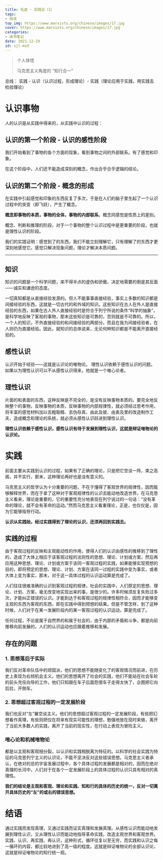 ```yaml
---
title: 毛选 - 实践论（1）
tags: 
- 阅读
top_img: https://www.marxists.org/chinese/images/17.jpg
cover: https://www.marxists.org/chinese/images/17.jpg
categories:
- 读书笔记
date: 2021-12-29
id: sjl-mzd
---
```


> 个人体悟
>
> 马克思主义角度的 “知行合一”

总线： 实践 - 认识（认识过程，形成理论）- 实践（理论应用于实践，用实践去检验理论）

# 认识事物

人的认识是从实践中得来的，从实践中认识的过程：

## 认识的第一个阶段 - 认识的感性阶段

我们开始看到了事物的各个方面的现象，看到事物之间的外部联系。有了感觉和印象。

在这个阶段中，人们还不能造成深刻的概念，作出合乎合乎逻辑的结论。

## 认识的第二个阶段 - 概念的形成

在实践中引起感觉和印象的东西反复了多次，于是在人们的脑子里生起了一个认识过程中的突变（即飞跃），产生了概念。

**概念即事物的本质，事物的全体，事物的内部联系**。概念同感觉是性质上的差别。

概念、判断和推理的阶段，对于一个事物的整个认识过程中是更重要的阶段，也就是理性认识的阶段。

我们的实践证明：感觉到了的东西，我们不能立刻理解它，只有理解了的东西才更深刻地感觉它。感觉只解决现象问题，理论才解决本质问题。

--------------------


## 知识

知识的问题是一个科学问题，来不得半点的虚伪和骄傲，决定地需要的倒是其反面——诚实和谦逊的态度。

一切真知都是从直接经验发源的。但人不能事事直接经验，事实上多数的知识都是间接经验的东西，这就是一切古代的和外域的知识。这些知识在古人在外人是直接经验的东西，如果在古人外人直接经验时是符合于列宁所说的条件“科学的抽象”，是科学地反映了客观的事物，那末这些知识是可靠的，否则就是不可靠的。所以，一个人的知识，不外直接经验的和间接经验的两部分。而且在我为间接经验者，在人则仍为直接经验。因此，就知识的总体说来，无论何种知识都是不能离开直接经验的。

## 感性认识

认识开始于经验——这就是认识论的唯物论。
理性认识依赖于感性认识的问题。如果以为理性认识可以不从感性认识得来，他就是一个唯心论者。


## 理性认识

片面的和表面的东西，这种反映是不完全的，是没有反映事物本质的。要完全地反映整个的事物，反映事物的本质，反映事物的内部规律性，就必须经过思考作用，将丰富的感觉材料加以去粗取精、去伪存真、由此及彼、由表及里的改造制作工夫，造成概念和理论的系统，就必须从感性认识跃进到理性认识。

**理性认识依赖于感性认识，感性认识有待于发展到理性认识，这就是辩证唯物论的认识论。**

# 实践

前面主要从实践到认识的过程，如果有了正确的理论，只是把它空谈一阵，束之高阁，并不实行，那末，这种理论再好也是没有意义的。

马克思主义的哲学认为十分重要的问题，不在于懂得了客观世界的规律性，因而能够解释世界，而在于拿了这种对于客观规律性的认识去能动地改造世界。在马克思主义看来，理论是重要的，它的重要性充分地表现在列宁说过的一句话：“没有革命的理论，就不会有革命的运动。”然而马克思主义看重理论，正是，也仅仅是，因为它能够指导行动。

**认识从实践始，经过实践得到了理论的认识，还须再回到实践去。**

## 实践的过程

由于客观过程的反映和主观能动性的作用，使得人们的认识由感性的推移到了理性的，造成了大体上相应于该客观过程的法则性的思想、理论、计划或方案，然后再应用这种思想、理论、计划或方案于该同一客观过程的实践，如果能够实现预想的目的，即将预定的思想、理论、计划、方案在该同一过程的实践中变为事实，或者大体上变为事实，那末，对于这一具体过程的认识运动算是完成了。

人们往往很难准确的认识到客观过程的规律，社会的实践中，人们原定的思想、理论、计划、方案，毫无改变地实现出来的事，是很少的。许多时候须反复失败过多次，才能纠正错误的认识。才能到达于和客观过程的规律性相符合，因而才能够变主观的东西为客观的东西，即在实践中得到预想的结果。但是不管怎样，到了这种时候，人们对于在某一发展阶段内的某一客观过程的认识运动，算是完成了。

任何过程，不论是属于自然界的和属于社会的，由于内部的矛盾和斗争，都是向前推移向前发展的，人们的认识运动也应跟着推移和发展。

## 存在的问题

### 1. 思想落后于实际

我们反对革命队伍中的顽固派，他们的思想不能随变化了的客观情况而前进，在历史上表现为右倾机会主义。他们的思想离开了社会的实践，他们不能站在社会车轮的前头充任向导的工作，他们只知跟在车子后面怨恨车子走得太快了，企图把它向后拉，开倒车。

### 2. 思想超过客观过程的一定发展阶段

我们也反对“左”翼空谈主义。他们的思想超过客观过程的一定发展阶段，有些把幻想看作真理，有些则把仅在将来有现实可能性的理想，勉强地放在现时来做，离开了当前大多数人的实践，离开了当前的现实性，在行动上表现为冒险主义。

### 唯心论和机械唯物论

都是以主观和客观相分裂，以认识和实践相脱离为特征的。以科学的社会实践为特征的马克思列宁主义的认识论，不能不坚决反对这些错误思想。马克思主义者承认，在绝对的总的宇宙发展过程中，各个具体过程的发展都是相对的，因而在绝对真理的长河中，人们对于在各个一定发展阶段上的具体过程的认识只具有相对的真理性。

**我们的结论是主观和客观、理论和实践、知和行的具体的历史的统一，反对一切离开具体历史的“左”的或右的错误思想。**

# 结语

通过实践而发现真理，又通过实践而证实真理和发展真理。从感性认识而能动地发展到理性认识，又从理性认识而能动地指导革命实践，改造主观世界和客观世界。实践、认识、再实践、再认识，这种形式，循环往复以至无穷，而实践和认识之每一循环的内容，都比较地进到了高一级的程度。这就是辩证唯物论的全部认识论，这就是辩证唯物论的知行统一观。